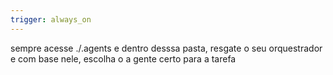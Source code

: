 ```yaml
---
trigger: always_on
---
```


sempre acesse ./.agents e dentro desssa pasta, resgate o seu orquestrador e com base nele, escolha o a gente certo para a tarefa
